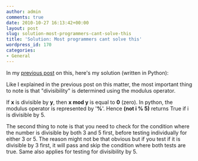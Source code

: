 ```yaml
---
author: admin
comments: true
date: 2010-10-27 16:13:42+00:00
layout: post
slug: solution-most-programmers-cant-solve-this
title: 'Solution: Most programmers cant solve this'
wordpress_id: 170
categories:
- General
---
```


In my [previous post](/2010/10/24/most-programmers-cant-solve-this/) on this, here's my solution (written in Python):



Like I explained in the previous post on this matter, the most important thing to note is that "divisibility" is determined using the modulus operator.

If **x** is divisible by **y**, then **x mod y** is equal to **0** (zero). In python, the modulus operator is represented by '**%**'. Hence **(not i % 5)** returns True if i is divisible by 5.

The second thing to note is that you need to check for the condition where the number is divisible by both 3 and 5 first, before testing individually for either 3 or 5. The reason might not be that obvious but if you test if it is divisible by 3 first, it will pass and skip the condition where both tests are true. Same also applies for testing for divisibility by 5.
